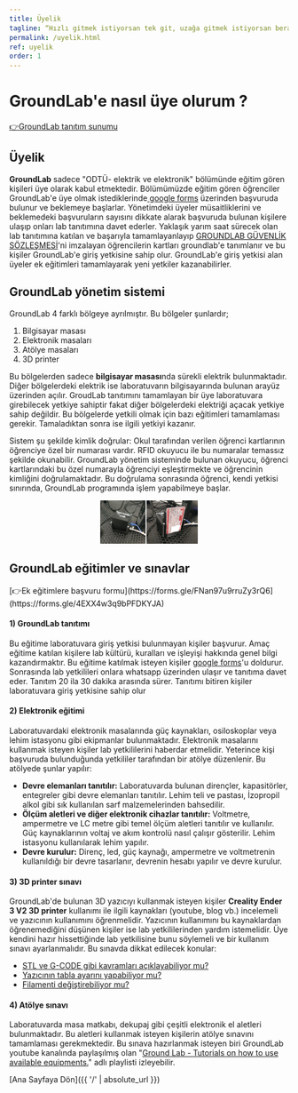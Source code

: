 ```yaml
---
title: Üyelik
tagline: “Hızlı gitmek istiyorsan tek git, uzağa gitmek istiyorsan beraber...”
permalink: /uyelik.html
ref: uyelik
order: 1
---
```

<h1>GroundLab'e nasıl üye olurum ?</h1>

[👉GroundLab tanıtım sunumu](https://www.youtube.com/watch?v=ySYRfXMPcYs)

<h2> Üyelik</h2>

**GroundLab** sadece "ODTÜ- elektrik ve elektronik" bölümünde eğitim gören kişileri üye olarak kabul etmektedir. Bölümümüzde eğitim gören öğrenciler GroundLab'e üye olmak istediklerinde[ google forms](https://forms.gle/FNan97u9rruZy3rQ6) üzerinden başvuruda bulunur ve beklemeye başlarlar. Yönetimdeki üyeler müsaitliklerini ve beklemedeki başvuruların sayısını dikkate alarak başvuruda bulunan kişilere ulaşıp onları lab tanıtımına davet ederler. Yaklaşık yarım saat sürecek olan lab tanıtımına katılan ve başarıyla tamamlayanlayıp [GROUNDLAB GÜVENLİK SÖZLEŞMESİ](https://docs.google.com/document/d/1UKTl5FFHKwNnq9uGve5rbhPGHiEqvrpJyYHRkwj5hcw/edit?usp=sharing)'ni imzalayan öğrencilerin kartları groundlab'e tanımlanır ve bu kişiler GroundLab'e giriş yetkisine sahip olur. GroundLab'e giriş yetkisi alan üyeler ek eğitimleri tamamlayarak yeni yetkiler kazanabilirler.

<h2> GroundLab yönetim sistemi</h2>

GroundLab 4 farklı bölgeye ayrılmıştır. Bu bölgeler şunlardır;

1. Bilgisayar masası
2. Elektronik masaları
3. Atölye masaları
4. 3D printer

Bu bölgelerden sadece **bilgisayar masası**nda sürekli elektrik bulunmaktadır. Diğer bölgelerdeki elektrik ise laboratuvarın bilgisayarında bulunan arayüz üzerinden açılır. GroudLab tanıtımını tamamlayan bir üye laboratuvara girebilecek yetkiye sahiptir fakat diğer bölgelerdeki elektriği açacak yetkiye sahip değildir. Bu bölgelerde yetkili olmak için bazı eğitimleri tamamlaması gerekir. Tamaladıktan sonra ise ilgili yetkiyi kazanır.

Sistem şu şekilde kimlik doğrular: Okul tarafından verilen öğrenci kartlarının öğrenciye özel bir numarası vardır. RFID okuyucu ile bu numaralar temassız şekilde okunabilir. GroundLab yönetim sisteminde bulunan okuyucu, öğrenci kartlarındaki bu özel numarayla öğrenciyi eşleştirmekte ve öğrencinin kimliğini doğrulamaktadır. Bu doğrulama sonrasında öğrenci, kendi yetkisi sınırında, GroundLab programında işlem yapabilmeye başlar.

<p align="center" width="100%">   
   <img width="35%" src="/assets/groundlab_kart_okuyucu.png"  > <b> </b>
</p>


<h2> GroundLab eğitimler ve sınavlar</h2>
[👉Ek eğitimlere başvuru formu](https://forms.gle/FNan97u9rruZy3rQ6](https://forms.gle/4EXX4w3q9bPFDKYJA)

<h4>1) GroundLab tanıtımı </h4>

Bu eğitime laboratuvara giriş yetkisi bulunmayan kişiler başvurur. Amaç eğitime katılan kişilere lab kültürü, kuralları ve işleyişi hakkında genel bilgi kazandırmaktır.  Bu eğitime katılmak isteyen kişiler [google forms](https://forms.gle/FNan97u9rruZy3rQ6)'u doldurur. Sonrasında lab yetkilileri onlara whatsapp üzerinden ulaşır ve tanıtıma davet eder. Tanıtım 20 ila 30 dakika arasında sürer. Tanıtımı bitiren kişiler laboratuvara giriş yetkisine sahip olur

<h4>2) Elektronik eğitimi </h4>

Laboratuvardaki elektronik masalarında güç kaynakları, osiloskoplar veya lehim istasyonu gibi ekipmanlar bulunmaktadır. Elektronik masalarını kullanmak isteyen kişiler lab yetkililerini haberdar etmelidir. Yeterince kişi başvuruda bulunduğunda yetkililer tarafından bir atölye düzenlenir. Bu atölyede şunlar yapılır:

* **Devre elemanları tanıtılır:** Laboratuvarda bulunan dirençler, kapasitörler, entegreler gibi devre elemanları tanıtılır. Lehim teli ve pastası, İzopropil alkol gibi sık kullanılan sarf malzemelerinden bahsedilir.
* **Ölçüm aletleri ve diğer elektronik cihazlar tanıtılır:** Voltmetre, ampermetre ve LC metre gibi temel ölçüm aletleri tanıtılır ve kullanılır. Güç kaynaklarının voltaj ve akım kontrolü nasıl çalışır gösterilir. Lehim istasyonu kullanılarak lehim yapılır.
* **Devre kurulur:** Direnç, led, güç kaynağı, ampermetre ve voltmetrenin kullanıldığı bir devre tasarlanır, devrenin hesabı yapılır ve devre kurulur.

<h4>3) 3D printer sınavı </h4>

GroundLab'de bulunan 3D yazıcıyı kullanmak isteyen kişiler **Creality Ender 3 V2 3D printer** kullanımı ile ilgili kaynakları (youtube, blog vb.) incelemeli ve  yazıcının kullanımını öğrenmelidir. Yazıcının kullanımını bu kaynaklardan öğrenemediğini düşünen kişiler ise lab yetkililerinden yardım istemelidir. Üye kendini hazır hissettiğinde lab yetkilisine bunu söylemeli ve bir kullanım sınavı ayarlanmalıdır. Bu sınavda dikkat edilecek konular:

* [STL ve G-CODE gibi kavramları açıklayabiliyor mu?](https://www.youtube.com/watch?v=9PnYpKCu5B0)
* [Yazıcının tabla ayarını yapabiliyor mu?](https://www.youtube.com/watch?v=avR-O7uK9gc)
* [Filamenti değiştirebiliyor mu? ](https://youtu.be/4u_5rD-eYq4)

<h4>4) Atölye sınavı </h4>

Laboratuvarda masa matkabı, dekupaj gibi çeşitli elektronik el aletleri bulunmaktadır. Bu aletleri kullanmak isteyen kişilerin atölye sınavını tamamlaması gerekmektedir. Bu sınava hazırlanmak isteyen biri GroundLab youtube kanalında paylaşılmış olan "[Ground Lab - Tutorials on how to use available equipments.](https://www.youtube.com/watch?v=42mhPs9hhWk&list=PL1yz4xQJwGLwMurKDHjZWEhF8jgGcLHv_)" adlı playlisti izleyebilir.

[Ana Sayfaya Dön]({{ '/' | absolute_url }})
